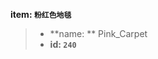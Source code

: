<!-- BEGIN_AUTOGEN: do NOT edit in this block -->

**item: `粉红色地毯`**

> * **name: ** Pink_Carpet
> * **id: `240`**

<!-- END_AUTOGEN-->
